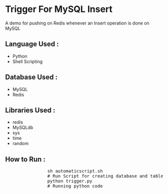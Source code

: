 Trigger For MySQL Insert 
========================

A demo for pushing on Redis whenever an Insert operation is done on MySQL

Language Used :
--------------

* Python
* Shell Scripting

Database Used :
---------------

* MySQL
* Redis

Libraries Used :
----------------
	
* redis
* MySQLdb
* sys
* time
* random

How to Run :
-----------
<pre>
				sh automaticscript.sh	
				# Run Script for creating database and table
				python trigger.py		
				# Running python code
</pre>
